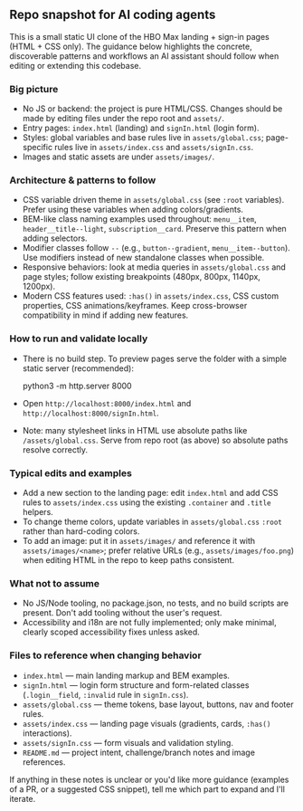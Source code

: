 ## Repo snapshot for AI coding agents

This is a small static UI clone of the HBO Max landing + sign-in pages (HTML + CSS only). The guidance below highlights the concrete, discoverable patterns and workflows an AI assistant should follow when editing or extending this codebase.

### Big picture

- No JS or backend: the project is pure HTML/CSS. Changes should be made by editing files under the repo root and `assets/`.
- Entry pages: `index.html` (landing) and `signIn.html` (login form).
- Styles: global variables and base rules live in `assets/global.css`; page-specific rules live in `assets/index.css` and `assets/signIn.css`.
- Images and static assets are under `assets/images/`.

### Architecture & patterns to follow

- CSS variable driven theme in `assets/global.css` (see `:root` variables). Prefer using these variables when adding colors/gradients.
- BEM-like class naming examples used throughout: `menu__item`, `header__title--light`, `subscription__card`. Preserve this pattern when adding selectors.
- Modifier classes follow `--` (e.g., `button--gradient`, `menu__item--button`). Use modifiers instead of new standalone classes when possible.
- Responsive behaviors: look at media queries in `assets/global.css` and page styles; follow existing breakpoints (480px, 800px, 1140px, 1200px).
- Modern CSS features used: `:has()` in `assets/index.css`, CSS custom properties, CSS animations/keyframes. Keep cross-browser compatibility in mind if adding new features.

### How to run and validate locally

- There is no build step. To preview pages serve the folder with a simple static server (recommended):

  python3 -m http.server 8000

- Open `http://localhost:8000/index.html` and `http://localhost:8000/signIn.html`.
- Note: many stylesheet links in HTML use absolute paths like `/assets/global.css`. Serve from repo root (as above) so absolute paths resolve correctly.

### Typical edits and examples

- Add a new section to the landing page: edit `index.html` and add CSS rules to `assets/index.css` using the existing `.container` and `.title` helpers.
- To change theme colors, update variables in `assets/global.css` `:root` rather than hard-coding colors.
- To add an image: put it in `assets/images/` and reference it with `assets/images/<name>`; prefer relative URLs (e.g., `assets/images/foo.png`) when editing HTML in the repo to keep paths consistent.

### What not to assume

- No JS/Node tooling, no package.json, no tests, and no build scripts are present. Don't add tooling without the user's request.
- Accessibility and i18n are not fully implemented; only make minimal, clearly scoped accessibility fixes unless asked.

### Files to reference when changing behavior

- `index.html` — main landing markup and BEM examples.
- `signIn.html` — login form structure and form-related classes (`.login__field`, `:invalid` rule in `signIn.css`).
- `assets/global.css` — theme tokens, base layout, buttons, nav and footer rules.
- `assets/index.css` — landing page visuals (gradients, cards, `:has()` interactions).
- `assets/signIn.css` — form visuals and validation styling.
- `README.md` — project intent, challenge/branch notes and image references.

If anything in these notes is unclear or you'd like more guidance (examples of a PR, or a suggested CSS snippet), tell me which part to expand and I'll iterate.
